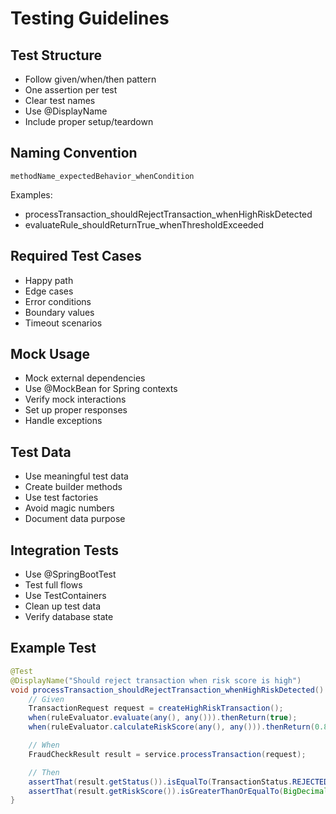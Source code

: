 # Testing Guidelines

## Test Structure
- Follow given/when/then pattern
- One assertion per test
- Clear test names
- Use @DisplayName
- Include proper setup/teardown

## Naming Convention
```
methodName_expectedBehavior_whenCondition
```

Examples:
- processTransaction_shouldRejectTransaction_whenHighRiskDetected
- evaluateRule_shouldReturnTrue_whenThresholdExceeded

## Required Test Cases
- Happy path
- Edge cases
- Error conditions
- Boundary values
- Timeout scenarios

## Mock Usage
- Mock external dependencies
- Use @MockBean for Spring contexts
- Verify mock interactions
- Set up proper responses
- Handle exceptions

## Test Data
- Use meaningful test data
- Create builder methods
- Use test factories
- Avoid magic numbers
- Document data purpose

## Integration Tests
- Use @SpringBootTest
- Test full flows
- Use TestContainers
- Clean up test data
- Verify database state

## Example Test
```java
@Test
@DisplayName("Should reject transaction when risk score is high")
void processTransaction_shouldRejectTransaction_whenHighRiskDetected() {
    // Given
    TransactionRequest request = createHighRiskTransaction();
    when(ruleEvaluator.evaluate(any(), any())).thenReturn(true);
    when(ruleEvaluator.calculateRiskScore(any(), any())).thenReturn(0.8);

    // When
    FraudCheckResult result = service.processTransaction(request);

    // Then
    assertThat(result.getStatus()).isEqualTo(TransactionStatus.REJECTED);
    assertThat(result.getRiskScore()).isGreaterThanOrEqualTo(BigDecimal.valueOf(0.7));
}
```